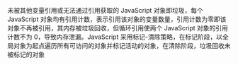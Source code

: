 未被其他变量引用或无法通过引用获取的 JavaScript 对象即垃圾，每个 JavaScript 对象均有引用计数，表示引用该对象的变量数量，引用计数为零即该对象不再被引用，其内存被垃圾回收，但循环引用使两个 JavaScript 对象的引用计数不为 0，导致内存泄漏。JavaScript 采用标记-清除策略，在标记阶段，以全局对象为起点遍历所有可访问的对象并标记活动的对象，在清除阶段，垃圾回收未被标记的对象
